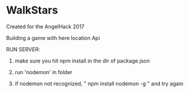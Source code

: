# WalkStars

Created for the AngelHack 2017

Building a game with here location Api

RUN SERVER:

1. make sure you hit npm install in the dir of package.json

2. run 'nodemon' in folder

3. if nodemon not recognized, " npm install nodemon -g " and try again